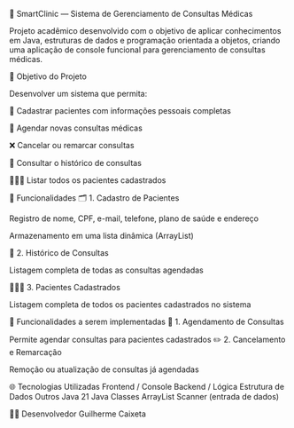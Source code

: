 🏥 SmartClinic — Sistema de Gerenciamento de Consultas Médicas

Projeto acadêmico desenvolvido com o objetivo de aplicar conhecimentos em Java, estruturas de dados e programação orientada a objetos, criando uma aplicação de console funcional para gerenciamento de consultas médicas.

🧠 Objetivo do Projeto

Desenvolver um sistema que permita:

📝 Cadastrar pacientes com informações pessoais completas

📅 Agendar novas consultas médicas

❌ Cancelar ou remarcar consultas

📖 Consultar o histórico de consultas

🧑‍🤝‍🧑 Listar todos os pacientes cadastrados

🔧 Funcionalidades
🗂️ 1. Cadastro de Pacientes

Registro de nome, CPF, e-mail, telefone, plano de saúde e endereço

Armazenamento em uma lista dinâmica (ArrayList)

📖 2. Histórico de Consultas

Listagem completa de todas as consultas agendadas

🧑‍🤝‍🧑 3. Pacientes Cadastrados

Listagem completa de todos os pacientes cadastrados no sistema

🔧 Funcionalidades a serem implementadas
📅 1. Agendamento de Consultas

Permite agendar consultas para pacientes cadastrados
✏️ 2. Cancelamento e Remarcação

Remoção ou atualização de consultas já agendadas


🌐 Tecnologias Utilizadas
Frontend / Console	Backend / Lógica	Estrutura de Dados	Outros
Java 21	Java Classes	ArrayList	Scanner (entrada de dados)

👨‍💻 Desenvolvedor
Guilherme Caixeta
